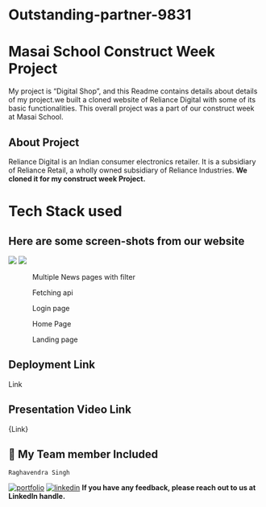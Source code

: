 # Outstanding-partner-9831
# Masai School Construct Week Project
My project is “Digital Shop”, and this Readme contains details about details of my project.we built a cloned website of Reliance Digital with some of its basic functionalities. This overall project was a part of our construct week at Masai School.
## About Project
Reliance Digital is an Indian consumer electronics retailer. It is a subsidiary of Reliance Retail, a wholly owned subsidiary of Reliance Industries.
<b> We cloned it for my construct week Project. </b>
<h1>Tech Stack used</h1>
<h2>Here are some screen-shots from our website</h2>

<img src="#"/>


<img src= "#"/>
<ol>
<ul>Multiple News pages with filter</ul>
  <ul></ul>
<ul>Fetching api</ul>
<ul>Login page</ul>
<ul>Home Page </ul>
<ul>Landing page</ul>
</ol>

## Deployment Link
Link
## Presentation Video Link
{Link}
## 🔗 My Team member Included
    Raghavendra Singh
[![portfolio](https://img.shields.io/badge/my_portfolio-000?style=for-the-badge&logo=ko-fi&logoColor=white)](https://github.com/raghavendra7992)
[![linkedin](https://img.shields.io/badge/linkedin-0A66C2?style=for-the-badge&logo=linkedin&logoColor=white)](https://www.linkedin.com/in/raghavendra-singh-792716180/)
<b>If you have any feedback, please reach out to us at LinkedIn handle.</b>
